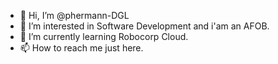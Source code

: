 - 👋 Hi, I’m @phermann-DGL
- 👀 I’m interested in Software Development and i'am an AFOB.
- 🌱 I’m currently learning Robocorp Cloud.
- 📫 How to reach me just here.

<!---
phermann-DGL/phermann-DGL is a ✨ special ✨ repository because its `README.md` (this file) appears on your GitHub profile.
You can click the Preview link to take a look at your changes.
--->
